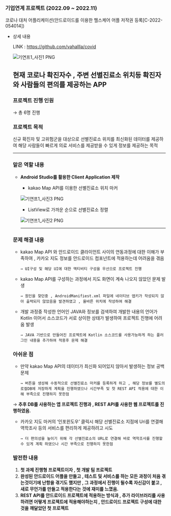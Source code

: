 ### 기업연계 프로젝트 (2022.09 ~ 2022.11)

코로나 대처 어플리케이션(안드로이드를 이용한 헬스케어 어플 저작권 등록[C-2022-054014])

- 상세 내용
    
    LINK : https://github.com/vahallla/covid
    
    ![기연프1_사진1 PNG](https://github.com/user-attachments/assets/6c7b9b8b-b4c8-4f12-a93c-5e949f02cef0)

    
    ## **현재 코로나 확진자수 , 주변 선별진료소 위치등 확진자와 사람들의 편의를 제공하는 APP**
    
    ### 프로젝트 진행 인원
    
    → 총 6명 진행  
    
    ### 프로젝트 목적
    
    신규 확진자 및 고위험군을 대상으로 선별진료소 위치를 최신화된 데이터를 제공하여 해당 사람들이 빠르게 의료 서비스를 제공받을 수 있게 정보를 제공하는 목적
    
    ---
    
    ### 맡은 역할 내용
    
    - **Android Studio를 활용한 Client Application 제작**
        - kakao Map API를 이용한 선별진료소 위치 마커
        
        ![기연프1_사진3 PNG](https://github.com/user-attachments/assets/95516f26-3618-47e9-909f-e5091198a25a)

        
        - ListView로 가까운 순으로 선별진료소 정렬
        
        ![기연프1_사진2 PNG](https://github.com/user-attachments/assets/4156799b-c417-4ef0-8f19-bd0f31b0e3e6)

        
        ---
        
    
    ### 문제 해결 내용
    
    - kakao Map API 와 안드로이드 클라이언트 사이의 연동과정에 대한 이해가 부족하여 , 카카오 지도 정보를 안드로이드 컴포넌트에 적용하는데 어려움을 겪음
    
          → UI구성 및 해당 UI에 대한 액티비티 구성을 우선으로 프로젝트 진행
    
    - kakao Map API를 구성하는 과정에서 지도 화면이 계속 나오지 않았던 문제 발생
    
          → 원인을 찾던중 , AndroidManifiest.xml 파일에 네이티브 앱키가 작성되지 않아 출력되지 않았음을 발견하였고 , 올바른 위치에 작성하여 해결
    
    - 개발 과정중 작성한 언어인 JAVA와 정보를 검색하여 개발한 내용의 언어가 Kotlin 이어서 소스코드가 서로 상이한 상태가 발생하여 프로젝트 진행에 어려움 발생
    
          → JAVA 기반으로 만들어진 프로젝트에 Kotlin 소스코드를 사용가능하게 하는 플러그인 내용을 추가하여 적용후 문제 해결
    
    ### 아쉬운 점
    
    - 만약 kakao Map API의 데이터가 최신화 되어있지 않아서 발생하는 정보 공백 문제
    
          → 버튼을 생성해 수동적으로 선별진료소 마커를 등록하게 하고 , 해당 정보를 별도의 로컬DB에 저장하게 계획을 진행하였으나 시간부족 및 첫 REST API 적용에 대한 이해 부족으로 진행하지 못한점
    
    → **추후 DB를 사용하는 앱 프로젝트 진행과 , REST API를 사용한 웹 프로젝트를 진행하였음.**
    
    - 카카오 지도 마커의 ‘인포윈도우’ 클릭시 해당 선별진료소 지점에 Uri를 연결해 역학조사 등의 서비스를 편리하게 제공하려고 시도
    
          → 더 편의성을 높이기 위해 각 선별진료소의 URL로 연결해 바로 역학조사를 진행할 수 있게 계획 하였으나 시간 부족으로 진행하지 못한점
    
    ### 발전한 내용
    
    1. **첫 과제 진행형 프로젝트이자 , 첫 개발 팀 프로젝트**
    2. **완성된 안드로이드 어플을 만들고 , 테스트 및 서비스를 하는 모든 과정이 처음 겪는것이기에 난항을 겪기도 했지만 , 그 과정에서 진행이 될수록 자신감이 붙고 , 새로 무언가를 만들고 적용한다는 것에 재미를 느꼈음.**
    3. **REST API를 안드로이드 프로젝트에 적용하는 방식과 , 추가 라이브러리를 사용하려면 어떻게 프로젝트에 적용해야하는지 , 안드로이드 프로젝트 구성에 대한 것을 깨달았던 첫 프로젝트**
